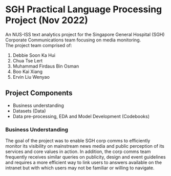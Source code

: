 # SGH Practical Language Processing Project (Nov 2022)
An NUS-ISS text analytics project for the Singapore General Hospital (SGH) Corporate Communications team focusing on media monitoring.<br>
The project team comprised of:
1. Debbie Soon Ka Hui
2. Chua Tse Lert
3. Muhammad Firdaus Bin Osman
4. Boo Kai Xiang
5. Ervin Liu Wenyao

##  Project Components
*   Business understanding
*   Datasets (Data)
*   Data pre-processing, EDA and Model Development (Codebooks)

### Business Understanding
The goal of the project was to enable SGH corp comms to efficiently monitor its visibility on mainstream news media and public perception of its services and core values in action. In addition, the corp comms team frequently receives similar queries on publicity, design and event guidelines and requires a more efficient way to link users to answers available on the intranet but with which users may not be familiar or willing to navigate.
